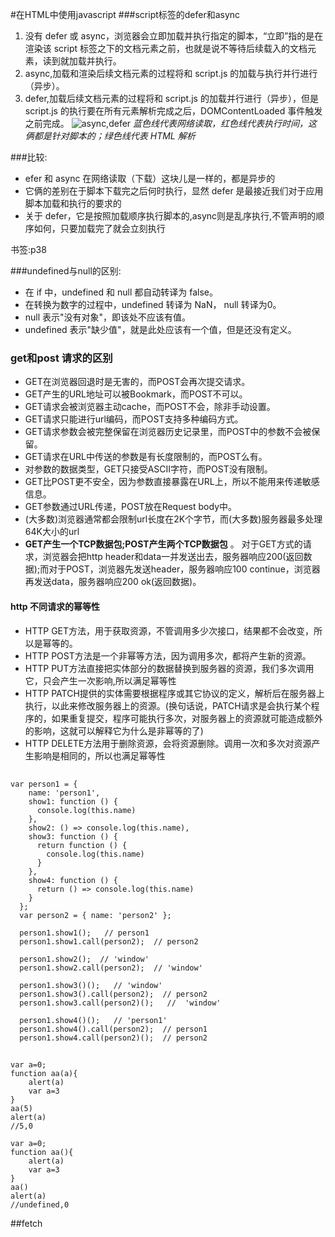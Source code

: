 #在HTML中使用javascript
###script标签的defer和async
1. 没有 defer 或 async，浏览器会立即加载并执行指定的脚本，“立即”指的是在渲染该 script 标签之下的文档元素之前，也就是说不等待后续载入的文档元素，读到就加载并执行。
2. async,加载和渲染后续文档元素的过程将和 script.js 的加载与执行并行进行（异步）。
3. defer,加载后续文档元素的过程将和 script.js 的加载并行进行（异步），但是 script.js 的执行要在所有元素解析完成之后，DOMContentLoaded 事件触发之前完成。
![async,defer](http://segmentfault.com/img/bVcQV0)
*蓝色线代表网络读取，红色线代表执行时间，这俩都是针对脚本的；绿色线代表 HTML 解析* 
 
###比较:

- efer 和 async 在网络读取（下载）这块儿是一样的，都是异步的
- 它俩的差别在于脚本下载完之后何时执行，显然 defer 是最接近我们对于应用脚本加载和执行的要求的
- 关于 defer，它是按照加载顺序执行脚本的,async则是乱序执行,不管声明的顺序如何，只要加载完了就会立刻执行

书签:p38

###undefined与null的区别:  

- 在 if 中，undefined 和 null 都自动转译为 false。
- 在转换为数字的过程中，undefined 转译为 NaN， null 转译为0。
- null 表示"没有对象"，即该处不应该有值。
- undefined 表示"缺少值"，就是此处应该有一个值，但是还没有定义。

### get和post 请求的区别

- GET在浏览器回退时是无害的，而POST会再次提交请求。
- GET产生的URL地址可以被Bookmark，而POST不可以。 
- GET请求会被浏览器主动cache，而POST不会，除非手动设置。
- GET请求只能进行url编码，而POST支持多种编码方式。
- GET请求参数会被完整保留在浏览器历史记录里，而POST中的参数不会被保留。 
- GET请求在URL中传送的参数是有长度限制的，而POST么有。 
- 对参数的数据类型，GET只接受ASCII字符，而POST没有限制。
- GET比POST更不安全，因为参数直接暴露在URL上，所以不能用来传递敏感信息。
- GET参数通过URL传递，POST放在Request body中。
- (大多数)浏览器通常都会限制url长度在2K个字节，而(大多数)服务器最多处理64K大小的url
-  **GET产生一个TCP数据包;POST产生两个TCP数据包** 。 对于GET方式的请求，浏览器会把http header和data一并发送出去，服务器响应200(返回数据);而对于POST，浏览器先发送header，服务器响应100 continue，浏览器再发送data，服务器响应200 ok(返回数据)。
#### http 不同请求的幂等性
- HTTP GET方法，用于获取资源，不管调用多少次接口，结果都不会改变，所以是幂等的。
- HTTP POST方法是一个非幂等方法，因为调用多次，都将产生新的资源。
- HTTP PUT方法直接把实体部分的数据替换到服务器的资源，我们多次调用它，只会产生一次影响,所以满足幂等性
- HTTP PATCH提供的实体需要根据程序或其它协议的定义，解析后在服务器上执行，以此来修改服务器上的资源。(换句话说，PATCH请求是会执行某个程序的，如果重复提交，程序可能执行多次，对服务器上的资源就可能造成额外的影响，这就可以解释它为什么是非幂等的了)
- HTTP DELETE方法用于删除资源，会将资源删除。调用一次和多次对资源产生影响是相同的，所以也满足幂等性
##
	var person1 = {
        name: 'person1',
        show1: function () {
          console.log(this.name)
        },
        show2: () => console.log(this.name),
        show3: function () {
          return function () {
            console.log(this.name)
          }
        },
        show4: function () {
          return () => console.log(this.name)
        }
      };
      var person2 = { name: 'person2' };

      person1.show1();   // person1
      person1.show1.call(person2);  // person2

      person1.show2();  // 'window'
      person1.show2.call(person2);  // 'window'

      person1.show3()();   // 'window'
      person1.show3().call(person2);  // person2
      person1.show3.call(person2)();   //  'window'

      person1.show4()();   // 'person1'
      person1.show4().call(person2);  // person1
      person1.show4.call(person2)();  // person2
##
	var a=0;
	function aa(a){
	    alert(a)
	    var a=3
	}
	aa(5)
	alert(a)
	//5,0   

	var a=0;
	function aa(){
	    alert(a)
	    var a=3
	}
	aa()
	alert(a)
	//undefined,0   
##fetch